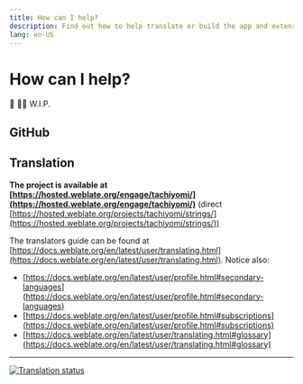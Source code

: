 ```yaml
---
title: How can I help?
description: Find out how to help translate or build the app and extensions.
lang: en-US
---
```


# How can I help?
:construction: :construction_worker_man: W.I.P.

## GitHub

## Translation

**The project is available at [https://hosted.weblate.org/engage/tachiyomi/](https://hosted.weblate.org/engage/tachiyomi/)**
(direct [https://hosted.weblate.org/projects/tachiyomi/strings/](https://hosted.weblate.org/projects/tachiyomi/strings/))

The translators guide can be found at [https://docs.weblate.org/en/latest/user/translating.html](https://docs.weblate.org/en/latest/user/translating.html). Notice also:
* [https://docs.weblate.org/en/latest/user/profile.html#secondary-languages](https://docs.weblate.org/en/latest/user/profile.html#secondary-languages)
* [https://docs.weblate.org/en/latest/user/profile.html#subscriptions](https://docs.weblate.org/en/latest/user/profile.html#subscriptions)
* [https://docs.weblate.org/en/latest/user/translating.html#glossary](https://docs.weblate.org/en/latest/user/translating.html#glossary)

***

[![Translation status](https://hosted.weblate.org/widgets/tachiyomi/-/multi-auto.svg)](https://hosted.weblate.org/engage/tachiyomi/?utm_source=widget)
